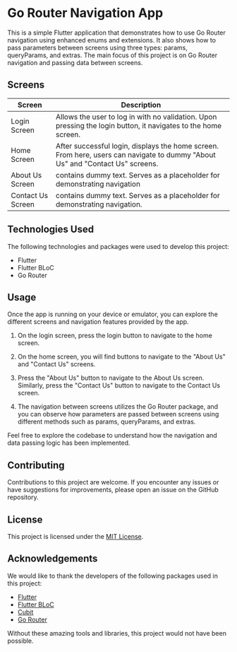 # Go Router Navigation App

This is a simple Flutter application that demonstrates how to use Go Router navigation using enhanced enums and extensions. It also shows how to pass parameters between screens using three types: params, queryParams, and extras. The main focus of this project is on Go Router navigation and passing data between screens. 

## Screens

| Screen            | Description                                                                                             |
| ----------------- | ------------------------------------------------------------------------------------------------------- |
| Login Screen      | Allows the user to log in with no validation. Upon pressing the login button, it navigates to the home screen. |
| Home Screen       | After successful login, displays the home screen. From here, users can navigate to dummy "About Us" and "Contact Us" screens. |
| About Us Screen   | contains dummy text. Serves as a placeholder for demonstrating navigation|
| Contact Us Screen | contains dummy text. Serves as a placeholder for demonstrating navigation. |

## Technologies Used

The following technologies and packages were used to develop this project:

- Flutter
- Flutter BLoC
- Go Router


## Usage

Once the app is running on your device or emulator, you can explore the different screens and navigation features provided by the app.

1. On the login screen, press the login button to navigate to the home screen.

2. On the home screen, you will find buttons to navigate to the "About Us" and "Contact Us" screens.

3. Press the "About Us" button to navigate to the About Us screen. Similarly, press the "Contact Us" button to navigate to the Contact Us screen.

4. The navigation between screens utilizes the Go Router package, and you can observe how parameters are passed between screens using different methods such as params, queryParams, and extras.

Feel free to explore the codebase to understand how the navigation and data passing logic has been implemented.

## Contributing

Contributions to this project are welcome. If you encounter any issues or have suggestions for improvements, please open an issue on the GitHub repository.

## License

This project is licensed under the [MIT License](LICENSE).

## Acknowledgements

We would like to thank the developers of the following packages used in this project:

- [Flutter](https://flutter.dev)
- [Flutter BLoC](https://pub.dev/packages/flutter_bloc)
- [Cubit](https://pub.dev/packages/cubit)
- [Go Router](https://pub.dev/packages/go_router)

Without these amazing tools and libraries, this project would not have been possible.

